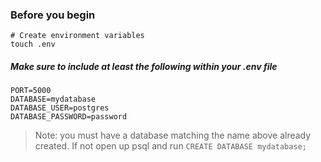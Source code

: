 ### Before you begin
```
# Create environment variables 
touch .env
```
##### Make sure to include at least the following within your .env file
```
PORT=5000
DATABASE=mydatabase
DATABASE_USER=postgres
DATABASE_PASSWORD=password
```
> Note: you must have a database matching the name above already created. 
If not open up psql and run `CREATE DATABASE mydatabase;`
